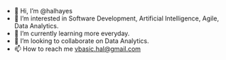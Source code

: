 - 👋 Hi, I’m @halhayes
- 👀 I’m interested in Software Development, Artificial Intelligence, Agile, Data Analytics.
- 🌱 I’m currently learning more everyday.
- 💞️ I’m looking to collaborate on Data Analytics.
- 📫 How to reach me vbasic.hal@gmail.com

<!---
halhayes/halhayes is a ✨ special ✨ repository because its `README.md` (this file) appears on your GitHub profile.
You can click the Preview link to take a look at your changes.
--->
